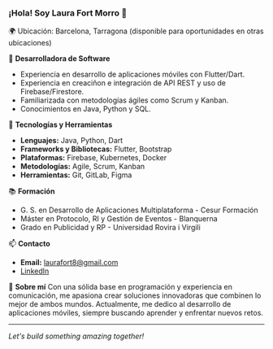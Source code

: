 ### ¡Hola! Soy Laura Fort Morro 👋

🌍 Ubicación: Barcelona, Tarragona (disponible para oportunidades en otras ubicaciones)

💼 **Desarrolladora de Software**
- Experiencia en desarrollo de aplicaciones móviles con Flutter/Dart.
- Experiencia en creaciñon e integración de API REST y uso de Firebase/Firestore.
- Familiarizada con metodologías ágiles como Scrum y Kanban.
- Conocimientos en Java, Python y SQL.

🔧 **Tecnologías y Herramientas**
- **Lenguajes:** Java, Python, Dart
- **Frameworks y Bibliotecas:** Flutter, Bootstrap
- **Plataformas:** Firebase, Kubernetes, Docker
- **Metodologías:** Agile, Scrum, Kanban
- **Herramientas:** Git, GitLab, Figma

📚 **Formación**
- G. S. en Desarrollo de Aplicaciones Multiplataforma - Cesur Formación
- Máster en Protocolo, RI y Gestión de Eventos - Blanquerna
- Grado en Publicidad y RP - Universidad Rovira i Virgili

📫 **Contacto**
- **Email:** laurafort8@gmail.com
- [LinkedIn](https://www.linkedin.com/in/laura-fort-morro-4b80496a/)

🌟 **Sobre mí**
Con una sólida base en programación y experiencia en comunicación, me apasiona crear soluciones innovadoras que combinen lo mejor de ambos mundos. Actualmente, me dedico al desarrollo de aplicaciones móviles, siempre buscando aprender y enfrentar nuevos retos.

---

*Let's build something amazing together!*
